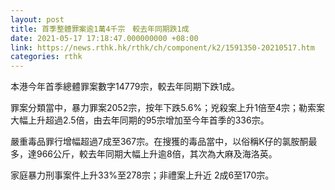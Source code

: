 ```yaml
---
layout: post
title: 首季整體罪案逾1萬4千宗　較去年同期跌1成
date: 2021-05-17 17:18:47.000000000 +08:00
link: https://news.rthk.hk/rthk/ch/component/k2/1591350-20210517.htm
categories: rthk
---
```


本港今年首季總體罪案數字14779宗，較去年同期下跌1成。

罪案分類當中，暴力罪案2052宗，按年下跌5.6%；兇殺案上升1倍至4宗；勒索案大幅上升超過2.5倍，由去年同期的95宗增加至今年首季的336宗。

嚴重毒品罪行增幅超過7成至367宗。在搜獲的毒品當中，以俗稱K仔的氯胺酮最多，達966公斤，較去年同期大幅上升逾8倍，其次為大麻及海洛英。

家庭暴力刑事案件上升33%至278宗；非禮案上升近 2成6至170宗。
